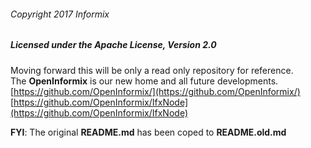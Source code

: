 ###### Copyright 2017 Informix

##### Licensed under the Apache License, Version 2.0
Moving forward this will be only a read only repository for reference.  
The **OpenInformix** is our new home and all future developments.  
[https://github.com/OpenInformix/](https://github.com/OpenInformix/)  
[https://github.com/OpenInformix/IfxNode](https://github.com/OpenInformix/IfxNode)

**FYI**: The original **README.md** has been coped to **README.old.md**
